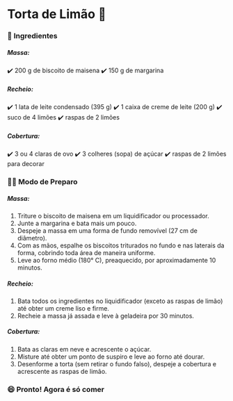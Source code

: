 # Torta de Limão :lemon:

### :book: **Ingredientes**

##### Massa:

:heavy_check_mark: 200 g de biscoito de maisena
:heavy_check_mark: 150 g de margarina

##### Recheio:

:heavy_check_mark: 1 lata de leite condensado (395 g)
:heavy_check_mark: 1 caixa de creme de leite (200 g)
:heavy_check_mark: suco de 4 limões
:heavy_check_mark: raspas de 2 limões

##### Cobertura:

:heavy_check_mark: 3 ou 4 claras de ovo
:heavy_check_mark: 3 colheres (sopa) de açúcar
:heavy_check_mark: raspas de 2 limões para decorar

### :man_cook: **Modo de Preparo**

##### Massa:

1. Triture o biscoito de maisena em um liquidificador ou processador.
2. Junte a margarina e bata mais um pouco.
3. Despeje a massa em uma forma de fundo removível (27 cm de diâmetro).
4. Com as mãos, espalhe os biscoitos triturados no fundo e nas laterais da forma, cobrindo toda área de maneira uniforme.
5. Leve ao forno médio (180° C), preaquecido, por aproximadamente 10 minutos.

##### Recheio:

1. Bata todos os ingredientes no liquidificador (exceto as raspas de limão) até obter um creme liso e firme.
2. Recheie a massa já assada e leve à geladeira por 30 minutos.

##### Cobertura:

1. Bata as claras em neve e acrescente o açúcar.
2. Misture até obter um ponto de suspiro e leve ao forno até dourar.
3. Desenforme a torta (sem retirar o fundo falso), despeje a cobertura e acrescente as raspas de limão.

### :smile: **Pronto! Agora é só comer**
